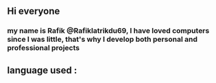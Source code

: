 ## Hi everyone 
###  my name is Rafik @Rafiklatrikdu69, I have loved computers since I was little, that's why I develop both personal and professional projects
## language used : 
